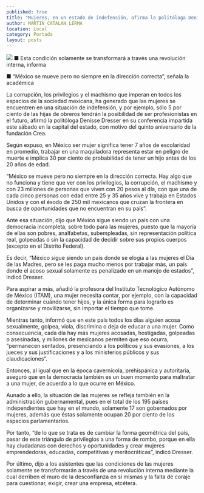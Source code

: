 ```yaml
---
published: true
title: "Mujeres, en un estado de indefensión, afirma la politóloga Deniss Dresser"
author: MARTIN CATALAN LERMA
location: Local
category: Portada
layout: posts
---
```


![](http://i.imgur.com/WGnEjxum.jpg)
■ Esta condición solamente se transformará a través una revolución interna, informa

■ “México se mueve pero no siempre en la dirección correcta”, señala la académica

La corrupción, los privilegios y el machismo que imperan en todos los espacios de la sociedad mexicana, ha generado que las mujeres se encuentren en una situación de indefensión, y por ejemplo, sólo 5 por ciento de las hijas de obreros tendrán la posibilidad de ser profesionistas en el futuro, afirmó la politóloga Denisse Dresser en su conferencia impartida este sábado en la capital del estado, con motivo del quinto aniversario de la fundación Crea.

Según expuso, en México ser mujer significa tener 7 años de escolaridad en promedio, trabajar en una maquiladora representa estar en peligro de muerte e implica 30 por ciento de probabilidad de tener un hijo antes de los 20 años de edad.

“México se mueve pero no siempre en la dirección correcta. Hay algo que no funciona y tiene que ver con los privilegios, la corrupción, el machismo y con 23 millones de personas que viven con 20 pesos al día, con que una de cada cinco personas con edad entre 25 y 35 años vive y trabaja en Estados Unidos y con el éxodo de 250 mil mexicanos que cruzan la frontera en busca de oportunidades que no encuentran en su país”.

Ante esa situación, dijo que México sigue siendo un país con una democracia incompleta, sobre todo para las mujeres, puesto que la mayoría de ellas son pobres, analfabetas, subempleadas, sin representación política real, golpeadas o sin la capacidad de decidir sobre sus propios cuerpos (excepto en el Distrito Federal).

Es decir, “México sigue siendo un país donde se elogia a las mujeres el Día de las Madres, pero se les paga mucho menos por trabajar más, un país donde el acoso sexual solamente es penalizado en un manojo de estados”, indicó Dresser.

Para aspirar a más, añadió la profesora del Instituto Tecnológico Autónomo de México (ITAM), una mujer necesita contar, por ejemplo, con la capacidad de determinar cuándo tener hijos, y la única forma para lograrlo es organizarse y movilizarse, sin importar el tiempo que tome.

Mientras tanto, informó que en este país todos los días alguien acosa sexualmente, golpea, viola, discrimina o deja de educar a una mujer. Como consecuencia, cada día hay más mujeres acosadas, hostigadas, golpeadas o asesinadas, y millones de mexicanos permiten que eso ocurra, “permanecen sentados, presenciando a los políticos y sus evasiones, a los jueces y sus justificaciones y a los ministerios públicos y sus claudicaciones”.

Entonces, al igual que en la época cavernícola, prehispánica y autoritaria, aseguró que en la democracia también es un buen momento para maltratar a una mujer, de acuerdo a lo que ocurre en México.

Aunado a ello, la situación de las mujeres se refleja también en la administración gubernamental, pues en el total de los 195 países independientes que hay en el mundo, solamente 17 son gobernados por mujeres, además que éstas solamente ocupan 20 por ciento de los espacios parlamentarios.

Por tanto, “de lo que se trata es de cambiar la forma geométrica del país, pasar de este triángulo de privilegios a una forma de rombo, porque en ella hay ciudadanas con derechos y oportunidades y crear mujeres emprendedoras, educadas, competitivas y meritocráticas”, indicó Dresser.

Por último, dijo a los asistentes que las condiciones de las mujeres solamente se transformarán a través de una revolución interna mediante la cual derriben el muro de la desconfianza en sí mismas y la falta de coraje para cuestionar, exigir, crear una empresa, etcétera.
